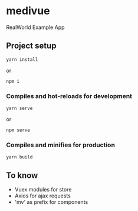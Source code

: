 # medivue
RealWorld Example App

## Project setup
```
yarn install
```
or 
```
npm i
```

### Compiles and hot-reloads for development
```
yarn serve
```
or
```
npm serve
```

### Compiles and minifies for production
```
yarn build
```

## To know

- Vuex modules for store
- Axios for ajax requests
- 'mv' as prefix for components
